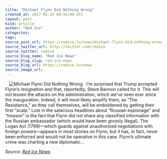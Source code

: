 ```yaml
---
title: "Michael Flynn Did Nothing Wrong"
created_at: 2017-02-15 04:54:00 UTC
layout: post
kind: article
author: "Red Ice"
categories: 
tags: 
source_post_url: https://redice.tv/news/michael-flynn-did-nothing-wrong
source_twitter_url: http://twitter.com/redice
source_twitter: redice
source_blog_name: "Red Ice News"
source_blog_slug: red-ice-news
source_blog_url: https://redice.tv/news
source_image_url: 
---
```

<img align="left" hspace="12" alt="Michael Flynn Did Nothing Wrong" src="https://rdice.net/a/c/n/17/02150553-michael_flynn232.9cd7b47f.jpg"> I’m surprised that Trump accepted Flynn’s resignation and that, reportedly, Steve Bannon called for it. This will not lessen the attacks on the administration, which we’ve seen ever since the inauguration. Indeed, it will most likely amplify them, as “The Resistance,” as they call themselves, will be emboldened by getting their first “scalp.” Lost in the salacious headlines about “Russian espionage” and “treason” is the fact that Flynn did not share any classified information with the Russian ambassador (which would have been grossly illegal). The Logan Act (1799)—which guards against unauthorized negotiations with foreign powers—appears in most stories on Flynn, but it has, in fact, never been enforced and would not be operative in this case. Flynn’s ultimate crime was charting a new diplomatic&#8230;<div class="">
    <i>Source: <a href="https://redice.tv/news">Red Ice News</a></i>
</div>
